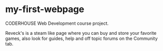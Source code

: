 # my-first-webpage
 CODERHOUSE Web Development course project.
 
  Reveck's is a steam like page where you can buy and store your favorite games, also look for guides, help and off topic forums on the Community tab. 

